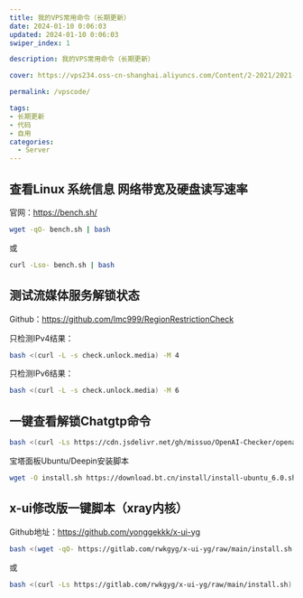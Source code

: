 ```yaml
---
title: 我的VPS常用命令（长期更新）
date: 2024-01-10 0:06:03
updated: 2024-01-10 0:06:03
swiper_index: 1 

description: 我的VPS常用命令（长期更新）

cover: https://vps234.oss-cn-shanghai.aliyuncs.com/Content/2-2021/2021-6-10/1.jpg

permalink: /vpscode/

tags: 
- 长期更新
- 代码
- 自用
categories: 
  - Server
---
```


## 查看Linux 系统信息 网络带宽及硬盘读写速率

官网：https://bench.sh/
```bash
wget -qO- bench.sh | bash
```
或
```bash
curl -Lso- bench.sh | bash
```
## 测试流媒体服务解锁状态

Github：https://github.com/lmc999/RegionRestrictionCheck

只检测IPv4结果：
```bash
bash <(curl -L -s check.unlock.media) -M 4
```
只检测IPv6结果：
```bash
bash <(curl -L -s check.unlock.media) -M 6
```
## 一键查看解锁Chatgtp命令
```bash
bash <(curl -Ls https://cdn.jsdelivr.net/gh/missuo/OpenAI-Checker/openai.sh)
```
宝塔面板Ubuntu/Deepin安装脚本
```bash
wget -O install.sh https://download.bt.cn/install/install-ubuntu_6.0.sh && sudo bash install.sh ed8484bec
```
## x-ui修改版一键脚本（xray内核）

Github地址：https://github.com/yonggekkk/x-ui-yg
```bash
bash <(wget -qO- https://gitlab.com/rwkgyg/x-ui-yg/raw/main/install.sh 2> /dev/null)
```
或
```bash
bash <(curl -Ls https://gitlab.com/rwkgyg/x-ui-yg/raw/main/install.sh)
```



